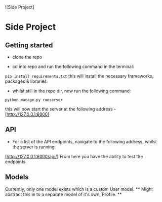 ![Side Project]
# Side Project

## Getting started

* clone the repo

* cd into repo and run the following command in the terminal:

```pip install requirements.txt```
this will install the necessary frameworks, packages & libraries.

* whilst still in the repo dir, now run the following command:

```python manage.py runserver```

this will now start the server at the following address - [http://127.0.0.1:8000]

## API

* For a list of the API endpoints, navigate to the following address, whilst the server is running:

[http://127.0.0.1:8000/api/]
From here you have the ability to test the endpoints

## Models

Currently, only one model exists which is a custom User model.
** Might abstract this in to a separate model of it's own, Profile. **